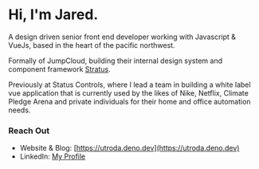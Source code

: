 # Hi, I'm Jared.

A design driven senior front end developer working with Javascript & VueJs, based in the heart of the pacific northwest.

Formally of JumpCloud, building their internal design system and component framework [Stratus](https://design.jumpcloud.io).

Previously at Status Controls, where I lead a team in building a white label vue application that is currently used by the likes of Nike, Netflix, Climate Pledge Arena and private individuals for their home and office automation needs.


### Reach Out

- Website & Blog: [https://utroda.deno.dev](https://utroda.deno.dev)
- LinkedIn: [My Profile](https://www.linkedin.com/in/jared-west-b95264a4/)

